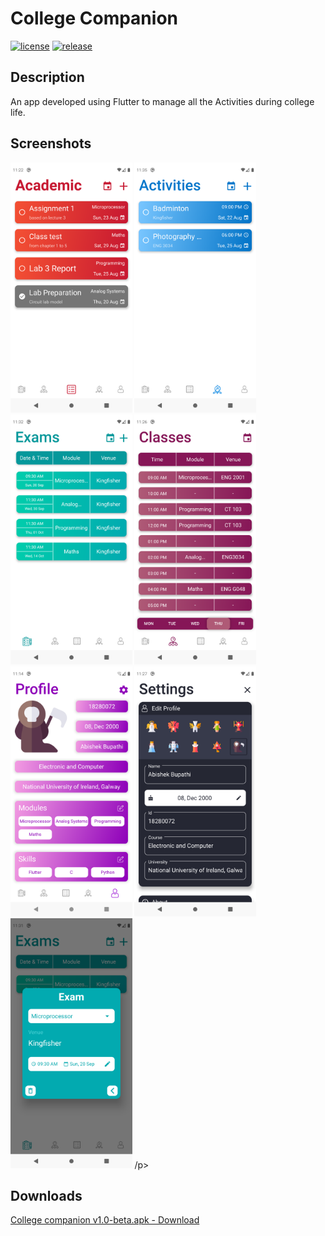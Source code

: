 # College Companion
[![license](https://img.shields.io/github/license/abishek-bupathi/college-companion.svg?color=blue)](https://github.com/abishek-bupathi/college-companion/blob/master/LICENSE)
[![release](https://img.shields.io/github/v/release/abishek-bupathi/college-companion?include_prereleases)](https://github.com/abishek-bupathi/college-companion/blob/master/Apk/companion%20v1.0-beta.apk)

## Description

An app developed using Flutter to manage all the Activities during college life.

## Screenshots

<p float="left"
<img src="https://github.com/abishek-bupathi/college-companion/blob/master/docs/Screenshots/personel details.png" height="400"/>
<img src="https://github.com/abishek-bupathi/college-companion/blob/master/docs/Screenshots/Academic tasks.png" height="400"/>
<img src="https://github.com/abishek-bupathi/college-companion/blob/master/docs/Screenshots/Activities list.png" height="400"/>
<img src="https://github.com/abishek-bupathi/college-companion/blob/master/docs/Screenshots/Exams.png" height="400"/>
<img src="https://github.com/abishek-bupathi/college-companion/blob/master/docs/Screenshots/Classes.png" height="400"/>
<img src="https://github.com/abishek-bupathi/college-companion/blob/master/docs/Screenshots/Profile.png" height="400"/>
<img src="https://github.com/abishek-bupathi/college-companion/blob/master/docs/Screenshots/Settings.png" height="400"/>
<img src="https://github.com/abishek-bupathi/college-companion/blob/master/docs/Screenshots/view exam.png" height="400"/>
 /p>
 
 ## Downloads
 
 [College companion v1.0-beta.apk - Download](https://github.com/abishek-bupathi/college-companion/raw/master/Apk/companion%20v1.0-beta.apk)
 
